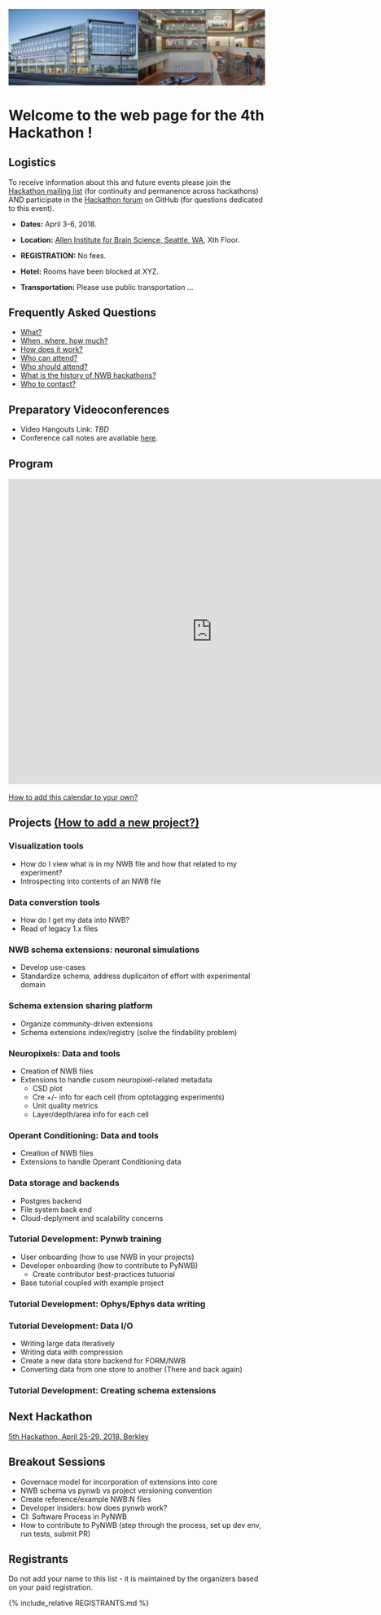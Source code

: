 <a href="http://www.alleninstitute.org/"><img alt="Allen Institute for Brain Science" src="AllenInstitute.png"></a>

# Welcome to the web page for the 4th Hackathon !

## Logistics

To receive information about this and future events please join the [Hackathon mailing list](https://groups.google.com/forum/#!forum/nwb_hackathon_announcements) (for continuity and permanence across hackathons) AND participate in the [Hackathon forum](https://github.com/orgs/NeurodataWithoutBorders/teams/hck04/discussions) on GitHub (for questions dedicated to this event).

- **Dates:** April 3-6, 2018.
- **Location:** [Allen Institute for Brain Science, Seattle, WA](https://www.google.com/maps/place/Allen+Institute/@47.6251853,-122.3412859,17z/data=!3m1!4b1!4m5!3m4!1s0x5490150705cb5703:0x499c58d72a7bcf9!8m2!3d47.6251817!4d-122.3390919), Xth Floor.

- **REGISTRATION:** No fees.

- **Hotel:** Rooms have been blocked at XYZ.

- **Transportation:** Please use public transportation ...

## Frequently Asked Questions

* [What?](../README.md#what)
* [When, where, how much?](../README.md#when-where-how-much)
* [How does it work?](../README.md#how-does-it-work)
* [Who can attend?](../README.md#who-can-attend)
* [Who should attend?](../README.md#who-should-attend)
* [What is the history of NWB hackathons?](../README.md#what-is-the-history-of-nwb-hackathons)
* [Who to contact?](../README.md#who-to-contact)

## Preparatory Videoconferences

- Video Hangouts Link: *TBD*
- Conference call notes are available [here](PreparatoryMeetingsNotes.md).

## Program

<iframe src="https://calendar.google.com/calendar/embed?src=kitware.com_ahhdp7hjcota17juvara05luc4%40group.calendar.google.com&ctz=America%2FSeattle&dates=20180403%2F20180406&hours=0800%2F2000&mode=WEEK" style="border: 0" width="800" height="600" frameborder="0" scrolling="no"></iframe>

[How to add this calendar to your own?](Calendar/README.md)


## Projects [(How to add a new project?)](Projects/README.md)

<a name="ProjectsList"/>

### Visualization tools

- How do I view what is in my NWB file and how that related to my experiment?
- Introspecting into contents of an NWB file

### Data converstion tools

- How do I get my data into NWB?
- Read of legacy 1.x files

### NWB schema extensions: neuronal simulations

- Develop use-cases
- Standardize schema, address duplicaiton of effort with experimental domain

### Schema extension sharing platform

- Organize community-driven extensions
- Schema extensions index/registry (solve the findability problem)


### Neuropixels: Data and tools

- Creation of NWB files
- Extensions to handle cusom neuropixel-related metadata
  - CSD plot
  - Cre +/- info for each cell (from optotagging experiments)
  - Unit quality metrics
  - Layer/depth/area info for each cell

### Operant Conditioning: Data and tools

- Creation of NWB files
- Extensions to handle Operant Conditioning data

### Data storage and backends

- Postgres backend
- File system back end
- Cloud-deplyment and scalability concerns

### Tutorial Development: Pynwb training

- User onboarding (how to use NWB in your projects)
- Developer onboarding (how to contribute to PyNWB)
  - Create contributor best-practices tutuorial 
- Base tutorial coupled with example project

### Tutorial Development: Ophys/Ephys data writing

### Tutorial Development: Data I/O

- Writing large data iteratively
- Writing data with compression
- Create a new data store backend for FORM/NWB
- Converting data from one store to another (There and back again)

### Tutorial Development: Creating schema extensions

## Next Hackathon

[5th Hackathon, April 25-29, 2018, Berkley](../HCK05_2018_Berkeley/README.md)

<a name="BreakoutSessions"/>

## Breakout Sessions

- Governace model for incorporation of extensions into core
- NWB schema vs pynwb vs project versioning convention
- Create reference/example NWB:N files
- Developer insiders: how does pynwb work?
- CI: Software Process in PyNWB
- How to contribute to PyNWB (step through the process, set up dev env, run tests, submit PR)


## Registrants

Do not add your name to this list - it is maintained by the organizers based on your paid registration.

<!-- ORGANIZERS: please edit REGISTRANTS.md -->

{% include_relative REGISTRANTS.md %}
